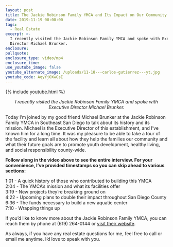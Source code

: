 ```yaml
---
layout: post
title: The Jackie Robinson Family YMCA and Its Impact on Our Community
date: 2019-11-19 00:00:00
tags:
  - Real Estate
excerpt: >-
  I recently visited the Jackie Robinson Family YMCA and spoke with Executive
  Director Michael Brunker.
enclosure:
pullquote:
enclosure_type: video/mp4
enclosure_time:
use_youtube_image: false
youtube_alternate_image: /uploads/11-18---carlos-gutierrez---yt.jpg
youtube_code: AqyYjOXwGsI
---
```


{% include youtube.html %}

<p style="text-align:center;"><em>I recently visited the Jackie Robinson Family YMCA and spoke with Executive Director Michael Brunker.</em></p>

Today I’m joined by my good friend Michael Brunker at the Jackie Robinson Family YMCA in Southeast San Diego to talk about its history and its mission. Michael is the Executive Director of this establishment, and I’ve known him for a long time. It was my pleasure to be able to take a tour of the facility and learn all about how they help the families our community and what their future goals are to promote youth development, healthy living, and social responsibility county-wide.

**Follow along in the video above to see the entire interview. For your convenience, I’ve provided timestamps so you can skip ahead to various sections:**

1:01 - A quick history of those who contributed to building this YMCA<br>2:04 - The YMCA’s mission and what its facilities offer<br>3:19 - New projects they’re breaking ground on<br>4:22 - Upcoming plans to double their impact throughout San Diego County<br>6:36 - The funds necessary to build a new aquatic center<br>7:10 - Wrapping things up

If you’d like to know more about the Jackie Robinson Family YMCA, you can reach them by phone at (619) 264-0144 or <u><a target="_blank" href="https://www.ymca.org/locations/jackie-robinson-family-ymca">visit their website</a></u>.

As always, if you have any real estate questions for me, feel free to call or email me anytime. I’d love to speak with you.